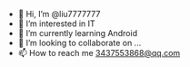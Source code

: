 - 👋 Hi, I’m @liu7777777
- 👀 I’m interested in IT
- 🌱 I’m currently learning Android
- 💞️ I’m looking to collaborate on ...
- 📫 How to reach me 3437553868@qq.com

<!---
liu7777777/liu7777777 is a ✨ special ✨ repository because its `README.md` (this file) appears on your GitHub profile.
You can click the Preview link to take a look at your changes.
--->

